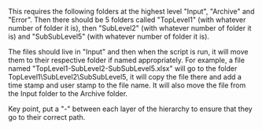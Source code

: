 This requires the following folders at the highest level "Input", "Archive" and "Error". 
Then there should be 5 folders called "TopLevel1" (with whatever number of folder it is), 
then "SubLevel2" (with whatever number of folder it is) 
and "SubSubLevel5" (with whatever number of folder it is). 

The files should live in "Input" and then when the script is run, it will move them to their respective folder if named appropriately. 
For example, a file named "TopLevel1-SubLevel2-SubSubLevel5.xlsx" will go to the folder TopLevel1\SubLevel2\SubSubLevel5, 
it will copy the file there and add a time stamp and user stamp to the file name. It will also move the file from the Input folder to the Archive folder. 

Key point, put a "-" between each layer of the hierarchy to ensure that they go to their correct path.
